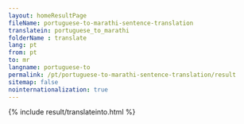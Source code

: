 ```yaml
---
layout: homeResultPage
fileName: portuguese-to-marathi-sentence-translation
translatein: portuguese_to_marathi
folderName : translate
lang: pt
from: pt
to: mr
langname: portuguese-to
permalink: /pt/portuguese-to-marathi-sentence-translation/result
sitemap: false
nointernationalization: true
---
```

{% include result/translateinto.html %}

<script src="/js/result/translation.js" data-foldername="{{page.folderName}}" data-lang="{{page.lang}}"></script>
